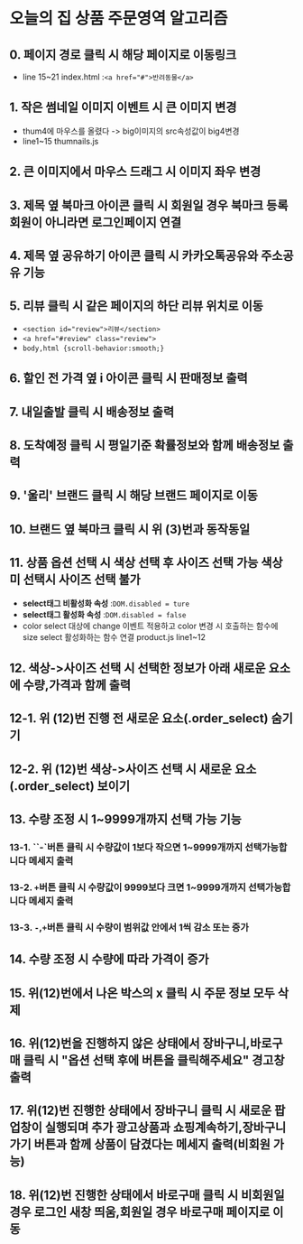 # 오늘의 집 상품 주문영역 알고리즘
## 0. 페이지 경로 클릭 시 해당 페이지로 이동링크
* line 15~21 index.html :`<a href="#">반려동물</a>`
## 1. 작은 썸네일 이미지 이벤트 시 큰 이미지 변경
* thum4에 마우스를 올렸다 -> big이미지의 src속성값이 big4변경
* line1~15 thumnails.js
## 2. 큰 이미지에서 마우스 드래그 시 이미지 좌우 변경
## 3. 제목 옆 북마크 아이콘 클릭 시 회원일 경우 북마크 등록 회원이 아니라면 로그인페이지 연결
## 4. 제목 옆 공유하기 아이콘 클릭 시 카카오톡공유와 주소공유 기능
## 5. 리뷰 클릭 시 같은 페이지의 하단 리뷰 위치로 이동
* `<section id="review">리뷰</section>`
* `<a href="#review" class="review">`
* `body,html {scroll-behavior:smooth;}`

## 6. 할인 전 가격 옆 i 아이콘 클릭 시 판매정보 출력
## 7. 내일출발 클릭 시 배송정보 출력
## 8. 도착예정 클릭 시 평일기준 확률정보와 함께 배송정보 출력
## 9. '울리' 브랜드 클릭 시 해당 브랜드 페이지로 이동
## 10. 브랜드 옆 북마크 클릭 시 위 (3)번과 동작동일
## 11. 상품 옵션 선택 시 색상 선택 후 사이즈 선택 가능 색상 미 선택시 사이즈 선택 불가 
* **select태그 비활성화 속성** :`DOM.disabled = ture`
* **select태그 활성화 속성** :`DOM.disabled = false`
* color select 대상에 change 이벤트 적용하고 color 변경 시 호출하는 함수에 size select 활성화하는 함수 연결 product.js line1~12
## 12. 색상->사이즈 선택 시 선택한 정보가 아래 새로운 요소에 수량,가격과 함께 출력
## 12-1. 위 (12)번 진행 전 새로운 요소(.order_select) 숨기기
## 12-2. 위 (12)번 색상->사이즈 선택 시 새로운 요소(.order_select) 보이기
## 13. 수량 조정 시 1~9999개까지 선택 가능 기능
### 13-1. ``-`버튼 클릭 시 수량값이 1보다 작으면 1~9999개까지 선택가능합니다 메세지 출력
### 13-2. `+`버튼 클릭 시 수량값이 9999보다 크면 1~9999개까지 선택가능합니다 메세지 출력
### 13-3. `-`,`+`버튼 클릭 시 수량이 범위값 안에서 1씩 감소 또는 증가
## 14. 수량 조정 시 수량에 따라 가격이 증가
## 15. 위(12)번에서 나온 박스의 x 클릭 시 주문 정보 모두 삭제
## 16. 위(12)번을 진행하지 않은 상태에서 장바구니,바로구매 클릭 시 "옵션 선택 후에 버튼을 클릭해주세요" 경고창 출력
## 17. 위(12)번 진행한 상태에서 장바구니 클릭 시 새로운 팝업창이 실행되며 추가 광고상품과 쇼핑계속하기,장바구니 가기 버튼과 함께 상품이 담겼다는 메세지 출력(비회원 가능)
## 18. 위(12)번 진행한 상태에서 바로구매 클릭 시 비회원일 경우 로그인 새창 띄움,회원일 경우 바로구매 페이지로 이동